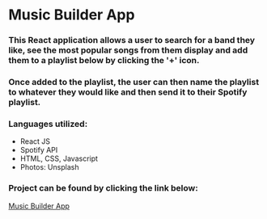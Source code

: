 # Music Builder App

### This React application allows a user to search for a band they like, see the most popular songs from them display and add them to a playlist below by clicking the '+' icon.

### Once added to the playlist, the user can then name the playlist to whatever they would like and then send it to their Spotify playlist.

### Languages utilized:

- React JS
- Spotify API
- HTML, CSS, Javascript
- Photos: Unsplash

### Project can be found by clicking the link below:

[Music Builder App](https://bgorwin.github.io/music-builder/)
